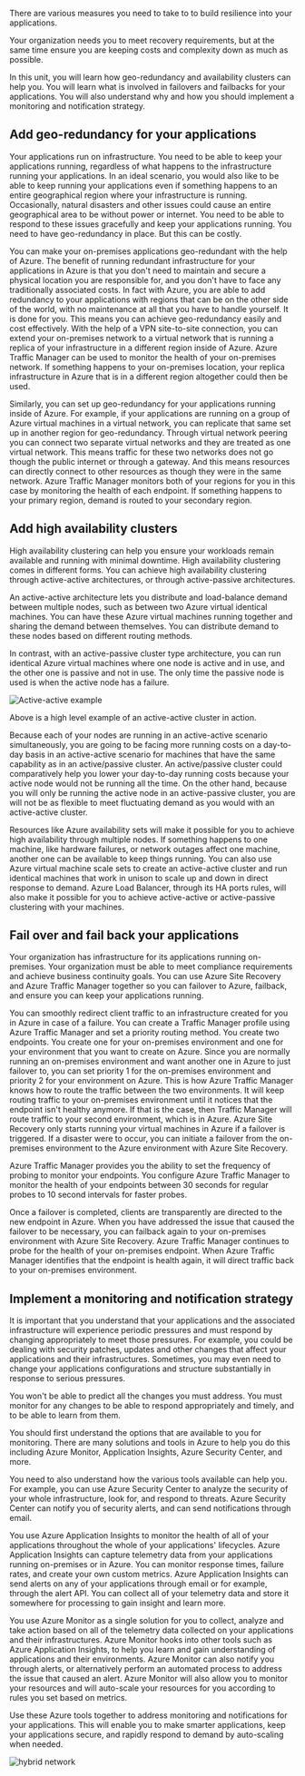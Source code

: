 There are various measures you need to take to to build resilience into your applications.

Your organization needs you to meet recovery requirements, but at the same time ensure you are keeping costs and complexity down as much as possible.

In this unit, you will learn how geo-redundancy and availability clusters can help you. You will learn what is involved in failovers and failbacks for your applications. You will also understand why and how you should implement a monitoring and notification strategy.

## Add geo-redundancy for your applications

Your applications run on infrastructure. You need to be able to keep your applications running, regardless of what happens to the infrastructure running your applications. In an ideal scenario, you would also like to be able to keep running your applications even if something happens to an entire geographical region where your infrastructure is running. Occasionally, natural disasters and other issues could cause an entire geographical area to be without power or internet. You need to be able to respond to these issues gracefully and keep your applications running. You need to have geo-redundancy in place. But this can be costly.

You can make your on-premises applications geo-redundant with the help of Azure. The benefit of running redundant infrastructure for your applications in Azure is that you don't need to maintain and secure a physical location you are responsible for, and you don't have to face any traditionally associated costs. In fact with Azure, you are able to add redundancy to your applications with regions that can be on the other side of the world, with no maintenance at all that you have to handle yourself. It is done for you. This means you can achieve geo-redundancy easily and cost effectively. With the help of a VPN site-to-site connection, you can extend your on-premises network to a virtual network that is running a replica of your infrastructure in a different region inside of Azure. Azure Traffic Manager can be used to monitor the health of your on-premises network. If something happens to your on-premises location, your replica infrastructure in Azure that is in a different region altogether could then be used.

Similarly, you can set up geo-redundancy for your applications running inside of Azure. For example, if your applications are running on a group of Azure virtual machines in a virtual network, you can replicate that same set up in another region for geo-redundancy. Through virtual network peering you can connect two separate virtual networks and they are treated as one virtual network. This means traffic for these two networks does not go though the public internet or through a gateway. And this means resources can directly connect to other resources as though they were in the same network. Azure Traffic Manager monitors both of your regions for you in this case by monitoring the health of each endpoint. If something happens to your primary region, demand is routed to your secondary region.

## Add high availability clusters

High availability clustering can help you ensure your workloads remain available and running with minimal downtime. High availability clustering comes in different forms. You can achieve high availability clustering through active-active architectures, or through active-passive architectures.

An active-active architecture lets you distribute and load-balance demand between multiple nodes, such as between two Azure virtual identical machines. You can have these Azure virtual machines running together and sharing the demand between themselves. You can distribute demand to these nodes based on different routing methods.

In contrast, with an active-passive cluster type architecture, you can run identical Azure virtual machines where one node is active and in use, and the other one is passive and not in use. The only time the passive node is used is when the active node has a failure.

![Active-active example](../media/4-active-active-cluster.png)

Above is a high level example of an active-active cluster in action. 

<!---Feel free to format this diagram according to your own standards-->

Because each of your nodes are running in an active-active scenario simultaneously, you are going to be facing more running costs on a day-to-day basis in an active-active scenario for machines that have the same capability as in an active/passive cluster. An active/passive cluster could comparatively help you lower your day-to-day running costs because your active node would not be running all the time. On the other hand, because you will only be running the active node in an active-passive cluster, you are will not be as flexible to meet fluctuating demand as you would with an active-active cluster.

Resources like Azure availability sets will make it possible for you to achieve high availability through multiple nodes. If something happens to one machine, like hardware failures, or network outages affect one machine, another one can be available to keep things running. You can also use Azure virtual machine scale sets to create an active-active cluster and run identical machines that work in unison to scale up and down in direct response to demand. Azure Load Balancer, through its HA ports rules, will also make it possible for you to achieve active-active or active-passive clustering with your machines. 

## Fail over and fail back your applications

Your organization has infrastructure for its applications running on-premises. Your organization must be able to meet compliance requirements and achieve business continuity goals. You can use Azure Site Recovery and Azure Traffic Manager together so you can failover to Azure, failback, and ensure you can keep your applications running.

You can smoothly redirect client traffic to an infrastructure created for you in Azure in case of a failure. You can create a Traffic Manager profile using Azure Traffic Manager and set a priority routing method. You create two endpoints. You create one for your on-premises environment and one for your environment that you want to create on Azure. Since you are normally running an on-premises environment and want another one in Azure to just failover to, you can set priority 1 for the on-premises environment and priority 2 for your environment on Azure. This is how Azure Traffic Manager knows how to route the traffic between the two environments. It will keep routing traffic to your on-premises environment until it notices that the endpoint isn't healthy anymore. If that is the case, then Traffic Manager will route traffic to your second environment, which is in Azure. Azure Site Recovery only starts running your virtual machines in Azure if a failover is triggered. If a disaster were to occur, you can initiate a failover from the on-premises environment to the Azure environment with Azure Site Recovery.

Azure Traffic Manager provides you the ability to set the frequency of probing to monitor your endpoints. You configure Azure Traffic Manager to monitor the health of your endpoints between 30 seconds for regular probes to 10 second intervals for faster probes.

Once a failover is completed, clients are transparently are directed to the new endpoint in Azure. When you have addressed the issue that caused the failover to be necessary, you can failback again to your on-premises environment with Azure Site Recovery. Azure Traffic Manager continues to probe for the health of your on-premises endpoint. When Azure Traffic Manager identifies that the endpoint is health again, it will direct traffic back to your on-premises environment.

## Implement a monitoring and notification strategy

It is important that you understand that your applications and the associated infrastructure will experience periodic pressures and must respond by changing appropriately to meet those pressures. For example, you could be dealing with security patches, updates and other changes that affect your applications and their infrastructures. Sometimes, you may even need to change your applications configurations and structure substantially in response to serious pressures.

You won't be able to predict all the changes you must address. You must monitor for any changes to be able to respond appropriately and timely, and to be able to learn from them.

You should first understand the options that are available to you for monitoring. There are many solutions and tools in Azure to help you do this including Azure Monitor, Application Insights, Azure Security Center, and more.

You need to also understand how the various tools available can help you. For example, you can use Azure Security Center to analyze the security of your whole infrastructure, look for, and respond to threats. Azure Security Center can notify you of security alerts, and can send notifications through email.

You use Azure Application Insights to monitor the health of all of your applications throughout the whole of your applications' lifecycles. Azure Application Insights can capture telemetry data from your applications running on-premises or in Azure. You can monitor response times, failure rates, and create your own custom metrics. Azure Application Insights can send alerts on any of your applications through email or for example, through the alert API. You can collect all of your telemetry data and store it somewhere for processing to gain insight and learn more.

You use Azure Monitor as a single solution for you to collect, analyze and take action based on all of the telemetry data collected on your applications and their infrastructures. Azure Monitor hooks into other tools such as Azure Application Insights, to help you learn and gain understanding of applications and their environments. Azure Monitor can also notify you through alerts, or alternatively perform an automated process to address the issue that caused an alert. Azure Monitor will also allow you to monitor your resources and will auto-scale your resources for you according to rules you set based on metrics.

Use these Azure tools together to address monitoring and notifications for your applications. This will enable you to make smarter applications, keep your applications secure, and rapidly respond to demand by auto-scaling when needed.

<!--- Below is a diagram showing a scenario to be used the knowledge check that follows.-->

![hybrid network](../media/4-hybrid-network.png)

<!---Feel free to format this diagram according to your own standards-->